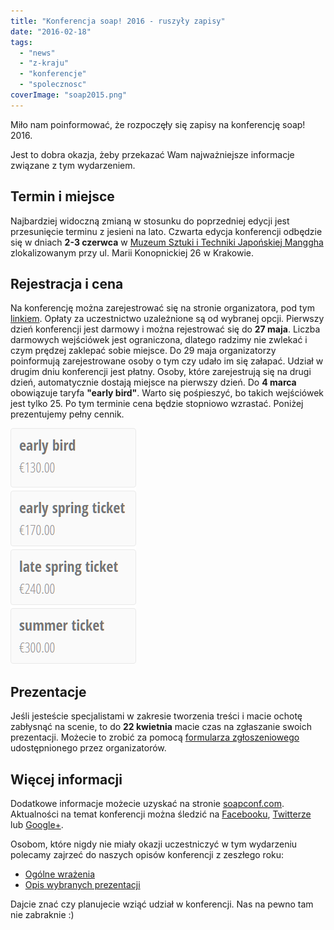 ```yaml
---
title: "Konferencja soap! 2016 - ruszyły zapisy"
date: "2016-02-18"
tags:
  - "news"
  - "z-kraju"
  - "konferencje"
  - "spolecznosc"
coverImage: "soap2015.png"
---
```


Miło nam poinformować, że rozpoczęły się zapisy na konferencję soap! 2016.

Jest to dobra okazja, żeby przekazać Wam najważniejsze informacje związane z tym
wydarzeniem.

## Termin i miejsce

Najbardziej widoczną zmianą w stosunku do poprzedniej edycji jest przesunięcie
terminu z jesieni na lato. Czwarta edycja konferencji odbędzie się w dniach
**2-3 czerwca** w
[Muzeum Sztuki i Techniki Japońskiej Manggha](http://manggha.pl/) zlokalizowanym
przy ul. Marii Konopnickiej 26 w Krakowie.

## Rejestracja i cena

Na konferencję można zarejestrować się na stronie organizatora, pod tym
[linkiem](http://soapconf.com/register/). Opłaty za uczestnictwo uzależnione są
od wybranej opcji. Pierwszy dzień konferencji jest darmowy i można rejestrować
się do **27 maja**. Liczba darmowych wejściówek jest ograniczona, dlatego
radzimy nie zwlekać i czym prędzej zaklepać sobie miejsce. Do 29 maja
organizatorzy poinformują zarejestrowane osoby o tym czy udało im się załapać.
Udział w drugim dniu konferencji jest płatny. Osoby, które zarejestrują się na
drugi dzień, automatycznie dostają miejsce na pierwszy dzień. Do **4 marca**
obowiązuje taryfa **"early bird"**. Warto się pośpieszyć, bo takich wejściówek
jest tylko 25. Po tym terminie cena będzie stopniowo wzrastać. Poniżej
prezentujemy pełny cennik.

[![soap_registration_fees](images/soap_registration_fees.png)](http://techwriter.pl/wp-content/uploads/2016/02/soap_registration_fees.png)

## Prezentacje

Jeśli jesteście specjalistami w zakresie tworzenia treści i macie ochotę
zabłysnąć na scenie, to do **22 kwietnia** macie czas na zgłaszanie swoich
prezentacji. Możecie to zrobić za pomocą
[formularza zgłoszeniowego](https://docs.google.com/forms/d/1pS6DdAFvtN7qtjN7FIfp-juLW76CaL70O0tCmUlN8JA/viewform?c=0&w=1)
udostępnionego przez organizatorów.

## Więcej informacji

Dodatkowe informacje możecie uzyskać na stronie
[soapconf.com](http://soapconf.com/). Aktualności na temat konferencji można
śledzić na [Facebooku](https://www.facebook.com/soapconf),
[Twitterze](https://twitter.com/SoapConf) lub
[Google+](https://plus.google.com/+SoapconfPage/posts).

Osobom, które nigdy nie miały okazji uczestniczyć w tym wydarzeniu polecamy
zajrzeć do naszych opisów konferencji z zeszłego roku:

- [Ogólne wrażenia](http://techwriter.pl/namydleni-po-raz-trzeci/)
- [Opis wybranych prezentacji](http://techwriter.pl/soap-2015-opis-wybranych-prezentacji/)

Dajcie znać czy planujecie wziąć udział w konferencji. Nas na pewno tam nie
zabraknie :)
